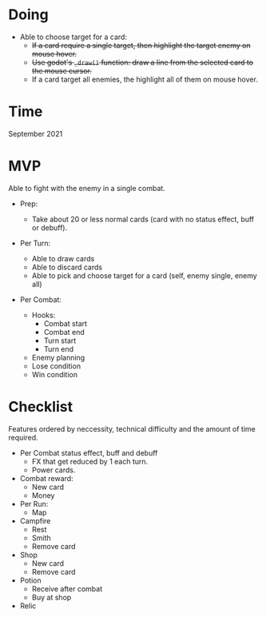 # Doing
* Able to choose target for a card:
    * ~~If a card require a single target, then highlight the target enemy on mouse hover.~~
    * ~~Use godot's `_draw()` function: draw a line from the selected card to the mouse cursor.~~
    * If a card target all enemies, the highlight all of them on mouse hover.
# Time
September 2021
# MVP
Able to fight with the enemy in a single combat.

* Prep:
    * Take about 20 or less normal cards (card with no status effect, buff or debuff).

* Per Turn:
    * Able to draw cards
    * Able to discard cards
    * Able to pick and choose target for a card (self, enemy single, enemy all)
* Per Combat:
    * Hooks:
        * Combat start
        * Combat end
        * Turn start
        * Turn end
    * Enemy planning
    * Lose condition
    * Win condition

# Checklist
Features ordered by neccessity, technical difficulty and the amount of time required.

* Per Combat status effect, buff and debuff
    * FX that get reduced by 1 each turn.
    * Power cards.
* Combat reward:
    * New card
    * Money
* Per Run:
    * Map
* Campfire
    * Rest
    * Smith
    * Remove card
* Shop
    * New card
    * Remove card
* Potion
    * Receive after combat
    * Buy at shop
* Relic